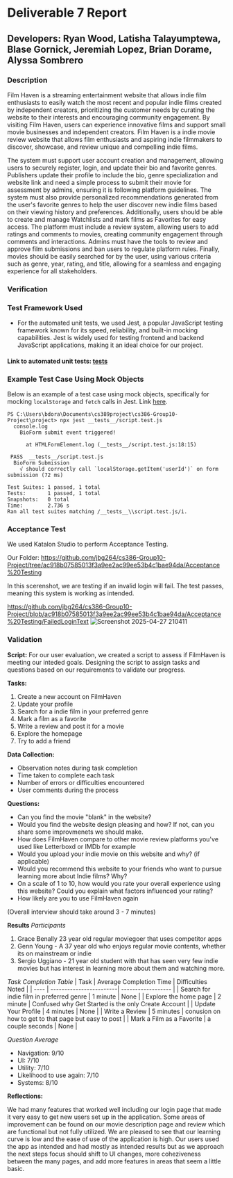 # Deliverable 7 Report
## Developers: Ryan Wood, Latisha Talayumptewa, Blase Gornick, Jeremiah Lopez, Brian Dorame, Alyssa Sombrero


 <!--Provide 1-2 paragraphs to describe your system. This will help us to remember what your system is about. 

Grading criteria (1 point): completeness, language. -->
### Description
Film Haven is a streaming entertainment website that allows indie film enthusiasts to easily watch the most recent and popular indie films created by independent creators, prioritizing the customer needs by curating the website to their interests and encouraging community engagement.  By visiting Film Haven, users can experience innovative films and support small movie businesses and independent creators. Film Haven is a indie movie review website that allows film enthusiasts and aspiring indie filmmakers to discover, showcase, and review unique and compelling indie films. 

The system must support user account creation and management, allowing users to securely register, login, and update their bio and favorite genres. Publishers update their profile to include the bio, genre specialization and website link and need a simple process to submit their movie for assessment by admins, ensuring it is following platform guidelines. The system must also provide personalized recommendations generated from the user's favorite genres to help the user discover new indie films based on their viewing history and preferences. Additionally, users should be able to create and manage Watchlists and mark films as Favorites for easy access. The platform must include a review system, allowing users to add ratings and comments to movies, creating community engagement through comments and interactions. Admins must have the tools to review and approve film submissions and ban users to regulate platform rules. Finally, movies should be easily searched for by the user, using various criteria such as genre, year, rating, and title, allowing for a seamless and engaging experience for all stakeholders.

<!-- Verification aims to ensure that you correctly developed the product. 

For this deliverable, show an example of a unit test that uses mock objects to isolate the class from the rest of the system. 

Test framework you used to develop your tests (e.g., JUnit, unittest, pytest, etc.)
Link to your GitHub folder where your automated unit tests are located.
An example of a test case that makes use of mock objects. Include in your answer a GitHub link to the class being tested and to the test.
A print screen showing the result of the unit tests execution. 
Grading criteria (5 points): adequate choice of a test framework, coverage of the tests, quality of the tests, adequate use of Mock objects, and a print screen showing successful test execution. -->
### Verification

### Test Framework Used ###

- For the automated unit tests, we used Jest, a popular JavaScript testing framework known for its speed, reliability, and built-in mocking capabilities. Jest is widely used for testing frontend and backend JavaScript applications, making it an ideal choice for our project.

#### Link to automated unit tests: [__tests__](https://github.com/rmwood367/cs386-Group10-Project/tree/dev6_test/project/__tests__)

### Example Test Case Using Mock Objects ###

Below is an example of a test case using mock objects, specifically for mocking `localStorage` and `fetch` calls in Jest.
Link [here](https://github.com/rmwood367/cs386-Group10-Project/blob/main/project/__tests__/script.test.js).
```
PS C:\Users\bdora\Documents\cs389project\cs386-Group10-Project\project> npx jest __tests__/script.test.js
  console.log
    BioForm submit event triggered!

      at HTMLFormElement.log (__tests__/script.test.js:18:15)

 PASS  __tests__/script.test.js
  BioForm Submission
    √ should correctly call `localStorage.getItem('userId')` on form submission (72 ms)

Test Suites: 1 passed, 1 total
Tests:       1 passed, 1 total
Snapshots:   0 total
Time:        2.736 s
Ran all test suites matching /__tests__\\script.test.js/i.
```









<!-- An acceptance test is a test that verifies the correct implementation of a feature from the user interface perspective. An acceptance test is a black box test (the system is tested without knowledge about its internal implementation). Provide the following information:

Test framework you used to develop your tests (e.g., Selenium, Katalon Studio, Espresso2, Cucumber, etc.)
Link to your GitHub folder where your automated acceptance tests are located.
An example of an acceptance test. Include in your answer a GitHub link to the test and an explanation about the tested feature.
A print screen/video showing the acceptance test execution. 
Grading criteria (7 points): adequate choice of a test framework, coverage of the tests, quality of the tests, adequate example of an acceptance test, print screen/video showing successful tests execution. -->
### Acceptance Test

We used Katalon Studio to perform Acceptance Testing.

Our Folder:
https://github.com/jbg264/cs386-Group10-Project/tree/ac918b07585013f3a9ee2ac99ee53b4c1bae94da/Acceptance%20Testing


In this scerenshot, we are testing if an invalid login will fail. The test passes, meaning this system is working as intended. 

https://github.com/jbg264/cs386-Group10-Project/blob/ac918b07585013f3a9ee2ac99ee53b4c1bae94da/Acceptance%20Testing/FailedLoginText
![Screenshot 2025-04-27 210411](https://github.com/user-attachments/assets/1b2f500b-1746-4751-ac51-24bcf56618ce)
<!-- At the beginning of the semester, you talked to the clients/potential users to understand their needs. Now it is time to check if you are on the right track by conducting some user evaluation on the actual system. Include in this deliverable the following information:

Script: The script should have the tasks that you gave to the user, what data you collected, and the questions you asked. In particular, do not forget to add questions about the users’ general impressions. You can ask open questions (e.g., How would you describe the homepage of our app? How do you compare our system to the competitor X?) or closed questions (On a scale of 1 to 10, how would you rate the layout of our application? On the same scale, how likely would you use the system in its current state?). Take a look at the inception and requirements deliverables to help create the script. Design a script to check if you are achieving your initial goals and if the features are implemented in a satisfactory way. 

Results: Conduct the user evaluation with at least 3 users. Report the data that you collected.

Reflections: Reflect on what you observed. Some questions that you can explore: What features worked well? What can be changed? How is the learning curve of your system? Did the users perform the tasks as you expected? Did the users’ actions produce the results they expected? What did the users like the most? Is your value proposition accomplished? 

Grading criteria (17 points): adequate script, adequate report of the results, adequate reflection, language. -->
### Validation
**Script:**
For our user evaluation, we created a script to assess if FilmHaven is meeting our inteded goals. Designing the script to assign tasks and questions based on our requirements to validate our progress. 

**Tasks:**
 1. Create a new account on FilmHaven
 2. Update your profile
 3. Search for a indie film in your preferred genre
 4. Mark a film as a favorite
 5. Write a review and post it for a movie
 6. Explore the homepage
 7. Try to add a friend

**Data Collection:**
 - Observation notes during task completion
 - Time taken to complete each task
 - Number of errors or difficulties encountered
 - User comments during the process

 **Questions:**
 - Can you find the movie "blank" in the website?
 - Would you find the website design pleasing and how? If not, can you share some improvmenets we should make.
 - How does FilmHaven compare to other movie review platforms you've used like Letterboxd or IMDb for example
 - Would you upload your indie movie on this website and why? (if applicable)
 - Would you recommend this website to your friends who want to pursue learning more about Indie films? Why?
 - On a scale of 1 to 10, how would you rate your overall experience using this website? Could you explain what factors influenced your rating?
 - How likely are you to use FilmHaven again

 (Overall interview should take around 3 - 7 minutes)

**Results**
*Participants*
 1. Grace Benally 23 year old regular moviegoer that uses competitor apps
 2. Genn Young - A 37 year old who enjoys regular movie contents, whether its on mainstream or indie
 3. Sergio Uggiano - 21 year old student with that has seen very few indie movies but has interest in learning more about them and watching more. 

*Task Completion Table*
| Task | Average Completion Time | Difficulties Noted |
| ---- | ------------------------| ------------------ |
| Search for indie film in preferred genre  |       1 minute       |     None     |
| Explore the home page |       2 minute     |  Confused why Get Started is the only Create Account   |
| Update Your Profile | 4 minutes | None |
| Write a Review | 5 minutes | conusion on how to get to that page but easy to post |
| Mark a Film as a Favorite | a couple seconds | None |


<!-- Genn Young Questions 
- yes I could in the discover page
- The overall website design is pleasing, however on the home tab, it would be nice if the words were bolded in
- It does fairly adequate, though the overall design could be more improved on, especially the ribbon of the home page
- I would somewhat recommend this webpage with a person pursing in Indie movies. Though the website could have better navigation, interaction, and organization. 
-About 7, mainly the the overall simplistic design and somewhat disorganized movies are the main factors.
- Perhaps after some design improvments, I would use it again by 3/5. However as of now it would be 2/5
-->

*Question Average*
 - Navigation: 9/10 
 - UI: 7/10
 - Utility: 7/10
 - Likelihood to use again: 7/10
 - Systems: 8/10

**Reflections:**

We had many features that worked well including our login page that made it very easy to get new users set up in the application. Some areas of improvement can be found on our movie description page and review which are functional but not fully utilized. We are pleased to see that our learning curve is low and the ease of use of the application is high. Our users used the app as intended and had mostly as intended results but as we approach the next steps focus should shift to UI changes, more coheziveness between the many pages, and add more features in areas that seem a little basic.

